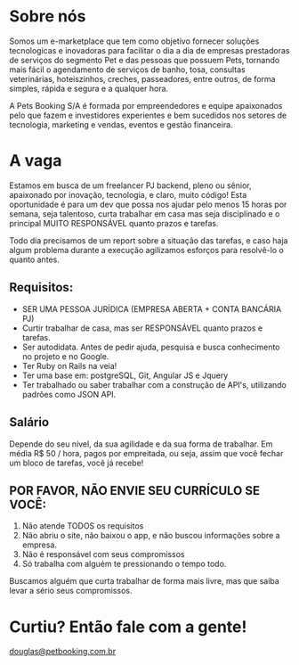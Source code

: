 # Sobre nós

Somos um e-marketplace que tem como objetivo fornecer soluções tecnologicas e inovadoras para facilitar o dia a dia de empresas prestadoras de serviços do segmento Pet e das pessoas que possuem Pets, tornando mais fácil o agendamento de serviços de banho, tosa, consultas veterinárias, hoteiszinhos, creches, passeadores, entre outros, de forma simples, rápida e segura e a qualquer hora. 

A Pets Booking S/A é formada por empreendedores e equipe apaixonados pelo que fazem e investidores experientes e bem sucedidos nos setores de tecnologia, marketing e vendas, eventos e gestão financeira.


# A vaga

Estamos em busca de um freelancer PJ backend, pleno ou sênior, apaixonado por inovação, tecnologia, e claro, muito código!
Esta oportunidade é para um dev que possa nos ajudar pelo menos 15 horas por semana, seja talentoso, curta trabalhar em casa mas seja disciplinado e o principal MUITO RESPONSÁVEL quanto prazos e tarefas.

Todo dia precisamos de um report sobre a situação das tarefas, e caso haja algum problema durante a execução agilizamos esforços para resolvê-lo o quanto antes.

## Requisitos:

* SER UMA PESSOA JURÍDICA (EMPRESA ABERTA + CONTA BANCÁRIA PJ)
* Curtir trabalhar de casa, mas ser RESPONSÁVEL quanto prazos e tarefas.
* Ser autodidata. Antes de pedir ajuda, pesquisa e busca conhecimento no projeto e no Google.
* Ter Ruby on Rails na veia!
* Ter uma base em: postgreSQL, Git, Angular JS e Jquery
* Ter trabalhado ou saber trabalhar com a construção de API's, utilizando padrões como JSON API.

## Salário

Depende do seu nível, da sua agilidade e da sua forma de trabalhar. Em média R$ 50 / hora, pagos por empreitada, ou seja, assim que você fechar um bloco de tarefas, você já recebe!

## POR FAVOR, NÃO ENVIE SEU CURRÍCULO SE VOCÊ:

1. Não atende TODOS os requisitos
2. Não abriu o site, não baixou o app, e não buscou informações sobre a empresa.
3. Não é responsável com seus compromissos
4. Só trabalha com alguém te pressionando o tempo todo.


Buscamos alguém que curta trabalhar de forma mais livre, mas que saiba levar a sério seus compromissos.

# Curtiu? Então fale com a gente!

douglas@petbooking.com.br
